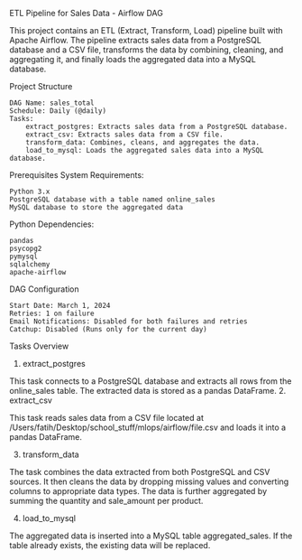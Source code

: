 ETL Pipeline for Sales Data - Airflow DAG

This project contains an ETL (Extract, Transform, Load) pipeline built with Apache Airflow. The pipeline extracts sales data from a PostgreSQL database and a CSV file, transforms the data by combining, cleaning, and aggregating it, and finally loads the aggregated data into a MySQL database.

Project Structure

    DAG Name: sales_total
    Schedule: Daily (@daily)
    Tasks:
        extract_postgres: Extracts sales data from a PostgreSQL database.
        extract_csv: Extracts sales data from a CSV file.
        transform_data: Combines, cleans, and aggregates the data.
        load_to_mysql: Loads the aggregated sales data into a MySQL database.

Prerequisites
System Requirements:

    Python 3.x
    PostgreSQL database with a table named online_sales
    MySQL database to store the aggregated data

Python Dependencies:

    pandas
    psycopg2
    pymysql
    sqlalchemy
    apache-airflow

DAG Configuration

    Start Date: March 1, 2024
    Retries: 1 on failure
    Email Notifications: Disabled for both failures and retries
    Catchup: Disabled (Runs only for the current day)

Tasks Overview
1. extract_postgres

This task connects to a PostgreSQL database and extracts all rows from the online_sales table. The extracted data is stored as a pandas DataFrame.
2. extract_csv

This task reads sales data from a CSV file located at /Users/fatih/Desktop/school_stuff/mlops/airflow/file.csv and loads it into a pandas DataFrame.

3. transform_data

The task combines the data extracted from both PostgreSQL and CSV sources. It then cleans the data by dropping missing values and converting columns to appropriate data types. The data is further aggregated by summing the quantity and sale_amount per product.

4. load_to_mysql

The aggregated data is inserted into a MySQL table aggregated_sales. If the table already exists, the existing data will be replaced.
